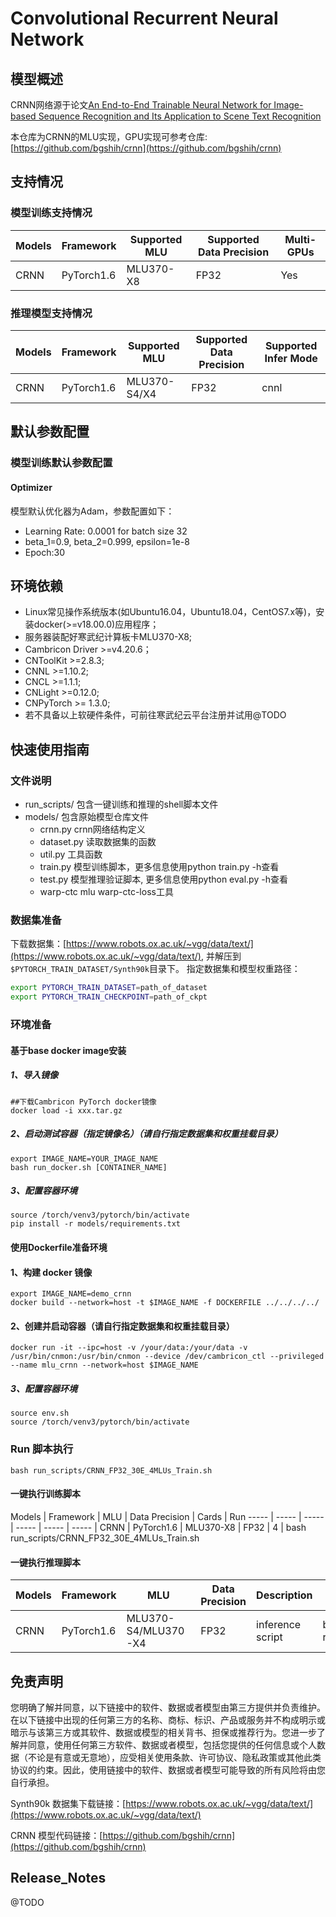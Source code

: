 # Convolutional Recurrent Neural Network

## 模型概述
CRNN网络源于论文[An End-to-End Trainable Neural Network for Image-based Sequence Recognition and Its Application to Scene Text Recognition](https://arxiv.org/abs/1507.05717)

本仓库为CRNN的MLU实现，GPU实现可参考仓库: [https://github.com/bgshih/crnn](https://github.com/bgshih/crnn)

## 支持情况
### 模型训练支持情况
Models  | Framework  | Supported MLU   | Supported Data Precision  | Multi-GPUs  |
----- | ----- | ----- | ----- | ----- |
CRNN  | PyTorch1.6  | MLU370-X8  | FP32  | Yes  |

### 推理模型支持情况
Models  | Framework  | Supported MLU   | Supported Data Precision   | Supported Infer Mode | 
----- | ----- | ----- | ----- | ----- |
CRNN  | PyTorch1.6  | MLU370-S4/X4  | FP32  | cnnl | 

## 默认参数配置
### 模型训练默认参数配置

#### Optimizer
模型默认优化器为Adam，参数配置如下：
- Learning Rate: 0.0001 for batch size 32
- beta_1=0.9, beta_2=0.999, epsilon=1e-8
- Epoch:30

## 环境依赖
- Linux常见操作系统版本(如Ubuntu16.04，Ubuntu18.04，CentOS7.x等)，安装docker(>=v18.00.0)应用程序；
- 服务器装配好寒武纪计算板卡MLU370-X8;
- Cambricon Driver >=v4.20.6；
- CNToolKit >=2.8.3;
- CNNL >=1.10.2;
- CNCL >=1.1.1;
- CNLight >=0.12.0;
- CNPyTorch >= 1.3.0;
- 若不具备以上软硬件条件，可前往寒武纪云平台注册并试用@TODO

## 快速使用指南

### 文件说明
- run_scripts/ 包含一键训练和推理的shell脚本文件
- models/ 包含原始模型仓库文件
  - crnn.py crnn网络结构定义
  - dataset.py 读取数据集的函数
  - util.py 工具函数
  - train.py 模型训练脚本，更多信息使用python train.py -h查看
  - test.py 模型推理验证脚本, 更多信息使用python eval.py -h查看
  - warp-ctc mlu warp-ctc-loss工具

### 数据集准备
下载数据集：[https://www.robots.ox.ac.uk/~vgg/data/text/](https://www.robots.ox.ac.uk/~vgg/data/text/), 并解压到` $PYTORCH_TRAIN_DATASET/Synth90k`目录下。
指定数据集和模型权重路径：
```bash 
export PYTORCH_TRAIN_DATASET=path_of_dataset
export PYTORCH_TRAIN_CHECKPOINT=path_of_ckpt
```

### 环境准备
#### 基于base docker image安装
##### 1、导入镜像
```
##下载Cambricon PyTorch docker镜像
docker load -i xxx.tar.gz
```

##### 2、启动测试容器（指定镜像名）（请自行指定数据集和权重挂载目录）
```
export IMAGE_NAME=YOUR_IMAGE_NAME
bash run_docker.sh [CONTAINER_NAME]
```

##### 3、配置容器环境

```
source /torch/venv3/pytorch/bin/activate
pip install -r models/requirements.txt
```

#### 使用Dockerfile准备环境
#### 1、构建 docker 镜像

```
export IMAGE_NAME=demo_crnn
docker build --network=host -t $IMAGE_NAME -f DOCKERFILE ../../../../
```

####  2、创建并启动容器（请自行指定数据集和权重挂载目录）

```
docker run -it --ipc=host -v /your/data:/your/data -v /usr/bin/cnmon:/usr/bin/cnmon --device /dev/cambricon_ctl --privileged --name mlu_crnn --network=host $IMAGE_NAME
```

##### 3、配置容器环境

```
source env.sh
source /torch/venv3/pytorch/bin/activate
```

### Run 脚本执行
```
bash run_scripts/CRNN_FP32_30E_4MLUs_Train.sh
```

#### 一键执行训练脚本
Models  | Framework  | MLU   | 
Data Precision  | Cards  | Run
----- | ----- | ----- | ----- | ----- | ----- |
CRNN  | PyTorch1.6  | MLU370-X8  | FP32  | 4  | bash run_scripts/CRNN_FP32_30E_4MLUs_Train.sh

#### 一键执行推理脚本
Models  | Framework  | MLU                 | Data Precision | Description      | Run                            |
-----   | ---------- | ------------------- | -------------- | ---------------- | -----------------------------  |
CRNN    | PyTorch1.6 | MLU370-S4/MLU370-X4 | FP32           | inference script | bash run_scripts/CRNN_Infer.sh |

## 免责声明
您明确了解并同意，以下链接中的软件、数据或者模型由第三方提供并负责维护。在以下链接中出现的任何第三方的名称、商标、标识、产品或服务并不构成明示或暗示与该第三方或其软件、数据或模型的相关背书、担保或推荐行为。您进一步了解并同意，使用任何第三方软件、数据或者模型，包括您提供的任何信息或个人数据（不论是有意或无意地），应受相关使用条款、许可协议、隐私政策或其他此类协议的约束。因此，使用链接中的软件、数据或者模型可能导致的所有风险将由您自行承担。

Synth90k 数据集下载链接：[https://www.robots.ox.ac.uk/~vgg/data/text/](https://www.robots.ox.ac.uk/~vgg/data/text/)

CRNN 模型代码链接：[https://github.com/bgshih/crnn](https://github.com/bgshih/crnn)


## Release_Notes
@TODO
